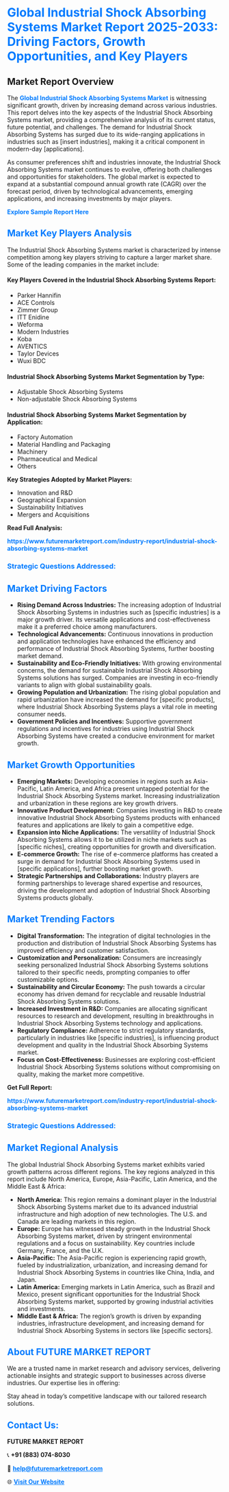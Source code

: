 <h1 style="color: #007BFF;">Global Industrial Shock Absorbing Systems Market Report 2025-2033: Driving Factors, Growth Opportunities, and Key Players</h1>

<section id="overview">
<h2>Market Report Overview</h2>
<p>The <a href="https://www.futuremarketreport.com/industry-report/industrial-shock-absorbing-systems-market" style="color: #007BFF; text-decoration: none;"><strong>Global Industrial Shock Absorbing Systems Market</strong></a> is witnessing significant growth, driven by increasing demand across various industries. This report delves into the key aspects of the Industrial Shock Absorbing Systems market, providing a comprehensive analysis of its current status, future potential, and challenges. The demand for Industrial Shock Absorbing Systems has surged due to its wide-ranging applications in industries such as [insert industries], making it a critical component in modern-day [applications].</p>
<p>As consumer preferences shift and industries innovate, the Industrial Shock Absorbing Systems market continues to evolve, offering both challenges and opportunities for stakeholders. The global market is expected to expand at a substantial compound annual growth rate (CAGR) over the forecast period, driven by technological advancements, emerging applications, and increasing investments by major players.</p>
</section>

<section id="overview">
<p><a href="https://www.futuremarketreport.com/request-sample/reportId=57224" style="color: #007BFF; text-decoration: none;"><strong>Explore Sample Report Here</strong></a></p>
</section>

<section id="key-players">
<h2 style="color: #007BFF;">Market Key Players Analysis</h2>
<p>The Industrial Shock Absorbing Systems market is characterized by intense competition among key players striving to capture a larger market share. Some of the leading companies in the market include:</p>
<h4>Key Players Covered in the Industrial Shock Absorbing Systems Report:</h4>
<ul><li>Parker Hannifin</li><li>ACE Controls</li><li>Zimmer Group</li><li>ITT Enidine</li><li>Weforma</li><li>Modern Industries</li><li>Koba</li><li>AVENTICS</li><li>Taylor Devices</li><li>Wuxi BDC</li></ul>
<h4>Industrial Shock Absorbing Systems Market Segmentation by Type:</h4>
<ul><li>Adjustable Shock Absorbing Systems</li><li>Non-adjustable Shock Absorbing Systems</li></ul>

<h4>Industrial Shock Absorbing Systems Market Segmentation by Application:</h4>
<ul><li>Factory Automation</li><li>Material Handling and Packaging</li><li>Machinery</li><li>Pharmaceutical and Medical</li><li>Others</li></ul>
<p><strong>Key Strategies Adopted by Market Players:</strong></p>
<ul>
<li>Innovation and R&D</li>
<li>Geographical Expansion</li>
<li>Sustainability Initiatives</li>
<li>Mergers and Acquisitions</li>
</ul>
</section>

<section>
<p><strong>Read Full Analysis: </strong></p><a href="https://www.futuremarketreport.com/industry-report/industrial-shock-absorbing-systems-market" style="color: #007BFF; text-decoration: none;"><strong>https://www.futuremarketreport.com/industry-report/industrial-shock-absorbing-systems-market</strong></a>
<h3 style="color: #007BFF;">Strategic Questions Addressed:</h3>
</section>

<section id="driving-factors">
<h2 style="color: #007BFF;">Market Driving Factors</h2>
<ul>
<li><strong>Rising Demand Across Industries:</strong> The increasing adoption of Industrial Shock Absorbing Systems in industries such as [specific industries] is a major growth driver. Its versatile applications and cost-effectiveness make it a preferred choice among manufacturers.</li>
<li><strong>Technological Advancements:</strong> Continuous innovations in production and application technologies have enhanced the efficiency and performance of Industrial Shock Absorbing Systems, further boosting market demand.</li>
<li><strong>Sustainability and Eco-Friendly Initiatives:</strong> With growing environmental concerns, the demand for sustainable Industrial Shock Absorbing Systems solutions has surged. Companies are investing in eco-friendly variants to align with global sustainability goals.</li>
<li><strong>Growing Population and Urbanization:</strong> The rising global population and rapid urbanization have increased the demand for [specific products], where Industrial Shock Absorbing Systems plays a vital role in meeting consumer needs.</li>
<li><strong>Government Policies and Incentives:</strong> Supportive government regulations and incentives for industries using Industrial Shock Absorbing Systems have created a conducive environment for market growth.</li>
</ul>
</section>

<section id="growth-opportunities">
<h2 style="color: #007BFF;">Market Growth Opportunities</h2>
<ul>
<li><strong>Emerging Markets:</strong> Developing economies in regions such as Asia-Pacific, Latin America, and Africa present untapped potential for the Industrial Shock Absorbing Systems market. Increasing industrialization and urbanization in these regions are key growth drivers.</li>
<li><strong>Innovative Product Development:</strong> Companies investing in R&D to create innovative Industrial Shock Absorbing Systems products with enhanced features and applications are likely to gain a competitive edge.</li>
<li><strong>Expansion into Niche Applications:</strong> The versatility of Industrial Shock Absorbing Systems allows it to be utilized in niche markets such as [specific niches], creating opportunities for growth and diversification.</li>
<li><strong>E-commerce Growth:</strong> The rise of e-commerce platforms has created a surge in demand for Industrial Shock Absorbing Systems used in [specific applications], further boosting market growth.</li>
<li><strong>Strategic Partnerships and Collaborations:</strong> Industry players are forming partnerships to leverage shared expertise and resources, driving the development and adoption of Industrial Shock Absorbing Systems products globally.</li>
</ul>
</section>

<section id="trending-factors">
<h2 style="color: #007BFF;">Market Trending Factors</h2>
<ul>
<li><strong>Digital Transformation:</strong> The integration of digital technologies in the production and distribution of Industrial Shock Absorbing Systems has improved efficiency and customer satisfaction.</li>
<li><strong>Customization and Personalization:</strong> Consumers are increasingly seeking personalized Industrial Shock Absorbing Systems solutions tailored to their specific needs, prompting companies to offer customizable options.</li>
<li><strong>Sustainability and Circular Economy:</strong> The push towards a circular economy has driven demand for recyclable and reusable Industrial Shock Absorbing Systems solutions.</li>
<li><strong>Increased Investment in R&D:</strong> Companies are allocating significant resources to research and development, resulting in breakthroughs in Industrial Shock Absorbing Systems technology and applications.</li>
<li><strong>Regulatory Compliance:</strong> Adherence to strict regulatory standards, particularly in industries like [specific industries], is influencing product development and quality in the Industrial Shock Absorbing Systems market.</li>
<li><strong>Focus on Cost-Effectiveness:</strong> Businesses are exploring cost-efficient Industrial Shock Absorbing Systems solutions without compromising on quality, making the market more competitive.</li>
</ul>
</section>

<section>
<p><strong>Get Full Report: </strong></p><a href="https://www.futuremarketreport.com/industry-report/industrial-shock-absorbing-systems-market" style="color: #007BFF; text-decoration: none;"><strong>https://www.futuremarketreport.com/industry-report/industrial-shock-absorbing-systems-market</strong></a>
<h3 style="color: #007BFF;">Strategic Questions Addressed:</h3>
</section>


<section id="regional-analysis">
<h2 style="color: #007BFF;">Market Regional Analysis</h2>
<p>The global Industrial Shock Absorbing Systems market exhibits varied growth patterns across different regions. The key regions analyzed in this report include North America, Europe, Asia-Pacific, Latin America, and the Middle East & Africa:</p>
<ul>
<li><strong>North America:</strong> This region remains a dominant player in the Industrial Shock Absorbing Systems market due to its advanced industrial infrastructure and high adoption of new technologies. The U.S. and Canada are leading markets in this region.</li>
<li><strong>Europe:</strong> Europe has witnessed steady growth in the Industrial Shock Absorbing Systems market, driven by stringent environmental regulations and a focus on sustainability. Key countries include Germany, France, and the U.K.</li>
<li><strong>Asia-Pacific:</strong> The Asia-Pacific region is experiencing rapid growth, fueled by industrialization, urbanization, and increasing demand for Industrial Shock Absorbing Systems in countries like China, India, and Japan.</li>
<li><strong>Latin America:</strong> Emerging markets in Latin America, such as Brazil and Mexico, present significant opportunities for the Industrial Shock Absorbing Systems market, supported by growing industrial activities and investments.</li>
<li><strong>Middle East & Africa:</strong> The region’s growth is driven by expanding industries, infrastructure development, and increasing demand for Industrial Shock Absorbing Systems in sectors like [specific sectors].</li>
</ul>
</section>

<footer>
<h2 style="color: #007BFF;">About FUTURE MARKET REPORT</h2>
<p>We are a trusted name in market research and advisory services, delivering actionable insights and strategic support to businesses across diverse industries. Our expertise lies in offering:</p>

<p>Stay ahead in today’s competitive landscape with our tailored research solutions.</p>

<h2 style="color: #007BFF;">Contact Us:</h2>
<p><strong>FUTURE MARKET REPORT</strong></p>
<p>📞 <strong>+91 (883) 074-8030</strong></p>
<p>📧 <strong><a href="mailto:help@futuremarketreport.com" style="color: #007BFF;">help@futuremarketreport.com</a></strong></p>
<p>🌐 <strong><a href="https://www.futuremarketreport.com/" style="color: #007BFF;">Visit Our Website</a></strong></p>
</footer>